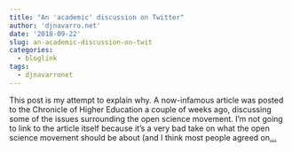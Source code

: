 ```yaml
---
title: "An 'academic' discussion on Twitter"
author: 'djnavarro.net'
date: '2018-09-22'
slug: an-academic-discussion-on-twit
categories:
  - bloglink
tags:
  - djnavarronet
---
```


This post is my attempt to explain why. A now-infamous article was posted to the Chronicle of Higher Education a couple of weeks ago, discussing some of the issues surrounding the open science movement. I’m not going to link to the article itself because it’s a very bad take on what the open science movement should be about (and I think most people agreed on[... <i class="fas fa-external-link-alt"></i>](https://djnavarro.net/post/2018-09-22-open-science-twitter/)

